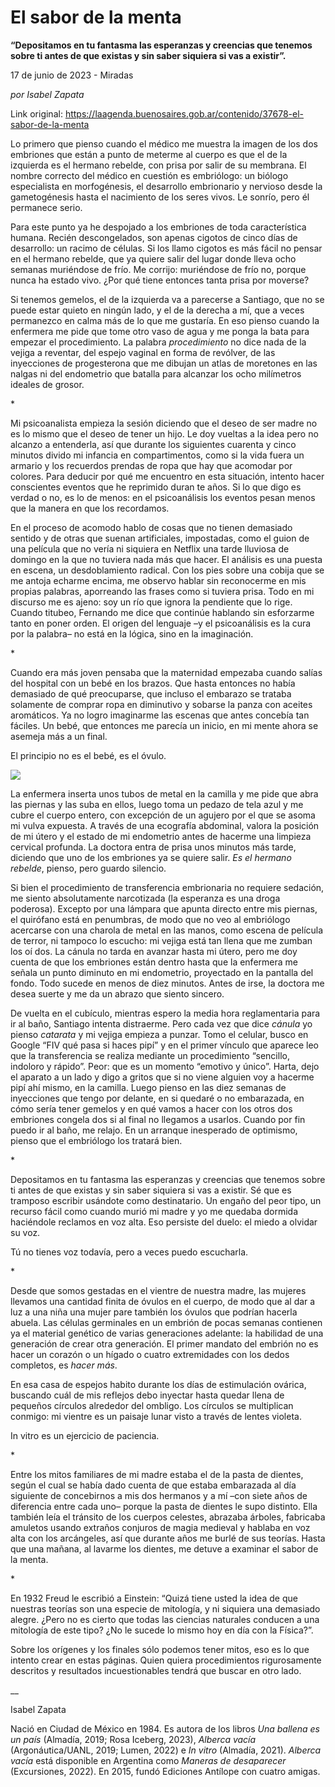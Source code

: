 # El sabor de la menta

**“Depositamos en tu fantasma las esperanzas y creencias que tenemos sobre ti antes de que existas y sin saber siquiera si vas a existir”.**

17 de junio de 2023 - Miradas

_por Isabel Zapata_

Link original: https://laagenda.buenosaires.gob.ar/contenido/37678-el-sabor-de-la-menta



Lo primero que pienso cuando el médico me muestra la imagen de los dos embriones que están a punto de meterme al cuerpo es que el de la izquierda es el hermano rebelde, con prisa por salir de su membrana. El nombre correcto del médico en cuestión es embriólogo: un biólogo especialista en morfogénesis, el desarrollo embrionario y nervioso desde la gametogénesis hasta el nacimiento de los seres vivos. Le sonrío, pero él permanece serio.




Para este punto ya he despojado a los embriones de toda característica humana. Recién descongelados, son apenas cigotos de cinco días de desarrollo: un racimo de células. Si los llamo cigotos es más fácil no pensar en el hermano rebelde, que ya quiere salir del lugar donde lleva ocho semanas muriéndose de frío. Me corrijo: muriéndose de frío no, porque nunca ha estado vivo. ¿Por qué tiene entonces tanta prisa por moverse?




Si tenemos gemelos, el de la izquierda va a parecerse a Santiago, que no se puede estar quieto en ningún lado, y el de la derecha a mí, que a veces permanezco en calma más de lo que me gustaría. En eso pienso cuando la enfermera me pide que tome otro vaso de agua y me ponga la bata para empezar el procedimiento. La palabra *procedimiento* no dice nada de la vejiga a reventar, del espejo vaginal en forma de revólver, de las inyecciones de progesterona que me dibujan un atlas de moretones en las nalgas ni del endometrio que batalla para alcanzar los ocho milímetros ideales de grosor.




\*




Mi psicoanalista empieza la sesión diciendo que el deseo de ser madre no es lo mismo que el deseo de tener un hijo. Le doy vueltas a la idea pero no alcanzo a entenderla, así que durante los siguientes cuarenta y cinco minutos divido mi infancia en compartimentos, como si la vida fuera un armario y los recuerdos prendas de ropa que hay que acomodar por colores. Para deducir por qué me encuentro en esta situación, intento hacer conscientes eventos que he reprimido duran­ te años. Si lo que digo es verdad o no, es lo de menos: en el psicoanálisis los eventos pesan menos que la manera en que los recordamos.




En el proceso de acomodo hablo de cosas que no tienen demasiado sentido y de otras que suenan artificiales, impostadas, como el guion de una película que no vería ni siquiera en Netflix una tarde lluviosa de domingo en la que no tuviera nada más que hacer. El análisis es una puesta en escena, un desdoblamiento radical. Con los pies sobre una cobija que se me antoja echarme encima, me observo hablar sin reconocerme en mis propias palabras, aporreando las frases como si tuviera prisa. Todo en mi discurso me es ajeno: soy un río que ignora la pendiente que lo rige. Cuando titubeo, Fernando me dice que continúe hablando sin esforzarme tanto en poner orden. El origen del lenguaje –y el psicoanálisis es la cura por la palabra– no está en la lógica, sino en la imaginación.




\*




Cuando era más joven pensaba que la maternidad empezaba cuando salías del hospital con un bebé en los brazos. Que hasta entonces no había demasiado de qué preocuparse, que incluso el embarazo se trataba solamente de comprar ropa en diminutivo y sobarse la panza con aceites aromáticos. Ya no logro imaginarme las escenas que antes concebía tan fáciles. Un bebé, que entonces me parecía un inicio, en mi mente ahora se asemeja más a un final.




El principio no es el bebé, es el óvulo.




![](https://cdn.feater.me/files/images/1294253/c5c43deb-2b1d-4f05-9b55-8b46678ea12e.jpg)




La enfermera inserta unos tubos de metal en la camilla y me pide que abra las piernas y las suba en ellos, luego toma un pedazo de tela azul y me cubre el cuerpo entero, con excepción de un agujero por el que se asoma mi vulva expuesta. A través de una ecografía abdominal, valora la posición de mi útero y el estado de mi endometrio antes de hacerme una limpieza cervical profunda. La doctora entra de prisa unos minutos más tarde, diciendo que uno de los embriones ya se quiere salir. *Es el hermano rebelde*, pienso, pero guardo silencio.




Si bien el procedimiento de transferencia embrionaria no requiere sedación, me siento absolutamente narcotizada (la esperanza es una droga poderosa). Excepto por una lámpara que apunta directo entre mis piernas, el quirófano está en penumbras, de modo que no veo al embriólogo acercarse con una charola de metal en las manos, como escena de película de terror, ni tampoco lo escucho: mi vejiga está tan llena que me zumban los oí­ dos. La cánula no tarda en avanzar hasta mi útero, pero me doy cuenta de que los embriones están dentro hasta que la enfermera me señala un punto diminuto en mi endometrio, proyectado en la pantalla del fondo. Todo sucede en menos de diez minutos. Antes de irse, la doctora me desea suerte y me da un abrazo que siento sincero.




De vuelta en el cubículo, mientras espero la media hora reglamentaria para ir al baño, Santiago intenta distraerme. Pero cada vez que dice *cánula* yo pienso *catarata* y mi vejiga empieza a punzar. Tomo el celular, busco en Google “FIV qué pasa si haces pipí” y en el primer vínculo que aparece leo que la transferencia se realiza mediante un procedimiento “sencillo, indoloro y rápido”. Peor: que es un momento “emotivo y único”. Harta, dejo el aparato a un lado y digo a gritos que si no viene alguien voy a hacerme pipí ahí mismo, en la camilla. Luego pienso en las diez semanas de inyecciones que tengo por delante, en si quedaré o no embarazada, en cómo sería tener gemelos y en qué vamos a hacer con los otros dos embriones congela­ dos si al final no llegamos a usarlos. Cuando por fin puedo ir al baño, me relajo. En un arranque inesperado de optimismo, pienso que el embriólogo los tratará bien.




\*




Depositamos en tu fantasma las esperanzas y creencias que tenemos sobre ti antes de que existas y sin saber siquiera si vas a existir. Sé que es tramposo escribir usándote como destinatario. Un engaño del peor tipo, un recurso fácil como cuando murió mi madre y yo me quedaba dormida haciéndole reclamos en voz alta. Eso persiste del duelo: el miedo a olvidar su voz.




Tú no tienes voz todavía, pero a veces puedo escucharla.




\*




Desde que somos gestadas en el vientre de nuestra madre, las mujeres llevamos una cantidad finita de óvulos en el cuerpo, de modo que al dar a luz a una niña una mujer pare también los óvulos que podrían hacerla abuela. Las células germinales en un embrión de pocas semanas contienen ya el material genético de varias generaciones adelante: la habilidad de una generación de crear otra generación. El primer mandato del embrión no es hacer un corazón o un hígado o cuatro extremidades con los dedos completos, es *hacer más*.




En esa casa de espejos habito durante los días de estimulación ovárica, buscando cuál de mis reflejos debo inyectar hasta quedar llena de pequeños círculos alrededor del ombligo. Los círculos se multiplican conmigo: mi vientre es un paisaje lunar visto a través de lentes violeta.




In vitro es un ejercicio de paciencia.




\*




Entre los mitos familiares de mi madre estaba el de la pasta de dientes, según el cual se había dado cuenta de que estaba embarazada al día siguiente de concebirnos a mis dos hermanos y a mí –con siete años de diferencia entre cada uno– porque la pasta de dientes le supo distinto. Ella también leía el tránsito de los cuerpos celestes, abrazaba árboles, fabricaba amuletos usando extraños conjuros de magia medieval y hablaba en voz alta con los arcángeles, así que durante años me burlé de sus teorías. Hasta que una mañana, al lavarme los dientes, me detuve a examinar el sabor de la menta.




\*




En 1932 Freud le escribió a Einstein: “Quizá tiene usted la idea de que nuestras teorías son una especie de mitología, y ni siquiera una demasiado alegre. ¿Pero no es cierto que todas las ciencias naturales conducen a una mitología de este tipo? ¿No le sucede lo mismo hoy en día con la Física?”.




Sobre los orígenes y los finales sólo podemos tener mitos, eso es lo que intento crear en estas páginas. Quien quiera procedimientos rigurosamente descritos y resultados incuestionables tendrá que buscar en otro lado.




\_\_




Isabel Zapata




Nació en Ciudad de México en 1984. Es autora de los libros *Una ballena es un país* (Almadía, 2019; Rosa Iceberg, 2023), *Alberca vacía* (Argonáutica/UANL, 2019; Lumen, 2022) e *In vitro* (Almadía, 2021). *Alberca vacía* está disponible en Argentina como *Maneras de desaparecer* (Excursiones, 2022). En 2015, fundó Ediciones Antílope con cuatro amigas.



